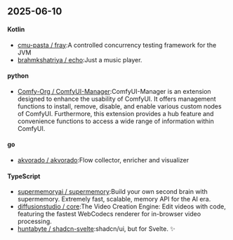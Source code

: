 ## 2025-06-10
#### Kotlin
* [cmu-pasta / fray](https://github.com/cmu-pasta/fray):A controlled concurrency testing framework for the JVM
* [brahmkshatriya / echo](https://github.com/brahmkshatriya/echo):Just a music player.
#### python
* [Comfy-Org / ComfyUI-Manager](https://github.com/Comfy-Org/ComfyUI-Manager):ComfyUI-Manager is an extension designed to enhance the usability of ComfyUI. It offers management functions to install, remove, disable, and enable various custom nodes of ComfyUI. Furthermore, this extension provides a hub feature and convenience functions to access a wide range of information within ComfyUI.
#### go
* [akvorado / akvorado](https://github.com/akvorado/akvorado):Flow collector, enricher and visualizer
#### TypeScript
* [supermemoryai / supermemory](https://github.com/supermemoryai/supermemory):Build your own second brain with supermemory. Extremely fast, scalable, memory API for the AI era.
* [diffusionstudio / core](https://github.com/diffusionstudio/core):The Video Creation Engine: Edit videos with code, featuring the fastest WebCodecs renderer for in-browser video processing.
* [huntabyte / shadcn-svelte](https://github.com/huntabyte/shadcn-svelte):shadcn/ui, but for Svelte. ✨
